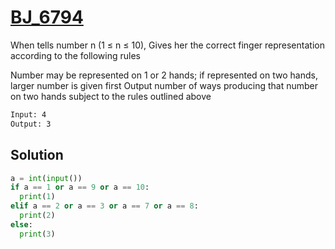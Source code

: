 # [BJ_6794](https://acmicpc.net/problem/6794)

When tells number n (1 ≤ n ≤ 10),
Gives her the correct finger representation according to the following rules

Number may be represented on 1 or 2 hands; if represented on two hands, larger number is given first
Output number of ways producing that number on two hands subject to the rules outlined above

```txt
Input: 4
Output: 3
```

## Solution

```py
a = int(input())
if a == 1 or a == 9 or a == 10:
  print(1)
elif a == 2 or a == 3 or a == 7 or a == 8:
  print(2)
else:
  print(3)
```
